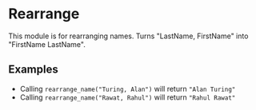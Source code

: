 Rearrange
=========

This module is for rearranging names.
Turns "LastName, FirstName" into "FirstName LastName".

## Examples

* Calling `rearrange_name("Turing, Alan")` will return `"Alan Turing"`
* Calling `rearrange_name("Rawat, Rahul")` will return `"Rahul Rawat"`
